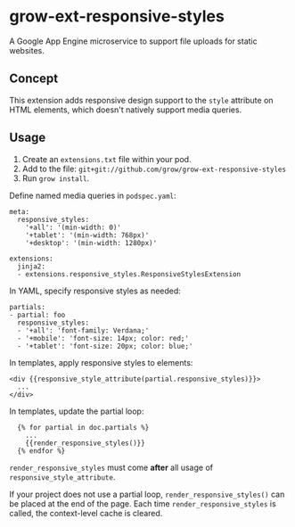 # grow-ext-responsive-styles

A Google App Engine microservice to support file uploads for static websites.

## Concept

This extension adds responsive design support to the `style` attribute on HTML
elements, which doesn't natively support media queries.

## Usage

1. Create an `extensions.txt` file within your pod.
1. Add to the file: `git+git://github.com/grow/grow-ext-responsive-styles`
1. Run `grow install`.

Define named media queries in `podspec.yaml`:

```
meta:
  responsive_styles:
    '+all': '(min-width: 0)'
    '+tablet': '(min-width: 768px)'
    '+desktop': '(min-width: 1280px)'

extensions:
  jinja2:
  - extensions.responsive_styles.ResponsiveStylesExtension
```

In YAML, specify responsive styles as needed:

```
partials:
- partial: foo
  responsive_styles:
  - '+all': 'font-family: Verdana;'
  - '+mobile': 'font-size: 14px; color: red;'
  - '+tablet': 'font-size: 20px; color: blue;'
```

In templates, apply responsive styles to elements:

```
<div {{responsive_style_attribute(partial.responsive_styles)}}>
  ...
</div>
```

In templates, update the partial loop:

```
  {% for partial in doc.partials %}
    ...
    {{render_responsive_styles()}}
  {% endfor %}
```
`render_responsive_styles` must come __after__ all usage of
`responsive_style_attribute`.

If your project does not use a partial loop, `render_responsive_styles()` can
be placed at the end of the page. Each time `render_responsive_styles` is
called, the context-level cache is cleared.
